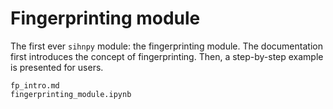 # Fingerprinting module

The first ever `sihnpy` module: the fingerprinting module. The documentation first introduces the concept of fingerprinting. Then, a step-by-step example is presented for users.

```{toctree}
fp_intro.md
fingerprinting_module.ipynb
```
